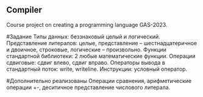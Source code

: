 ## Compiler
Course project on creating a programming language GAS-2023.

#Задание
Типы данных: беззнаковый целый и логический. Представление литералов: целые, представление – шестнадцатеричное и двоичное, строковые, логические – произвольно. Функции стандартной библиотеки: 2 любые математические функции. Операции сдвиговые: сдвиг влево, сдвиг вправо. Операторы вывода в стандартный поток: write, writeline. Инструкции: условный оператор.

#Дополнительно реализованы 
Операции сравнения, арифметические операции +-, деситичное представление числового литерала.
